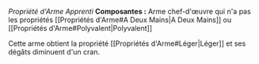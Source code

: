 _Propriété d'Arme Apprenti_
__Composantes :__ Arme chef-d'œuvre qui n'a pas les propriétés [[Propriétés d'Arme#A Deux Mains|A Deux Mains]] ou [[Propriétés d'Arme#Polyvalent|Polyvalent]]

Cette arme obtient la propriété [[Propriétés d'Arme#Léger|Léger]] et ses dégâts diminuent d'un cran.